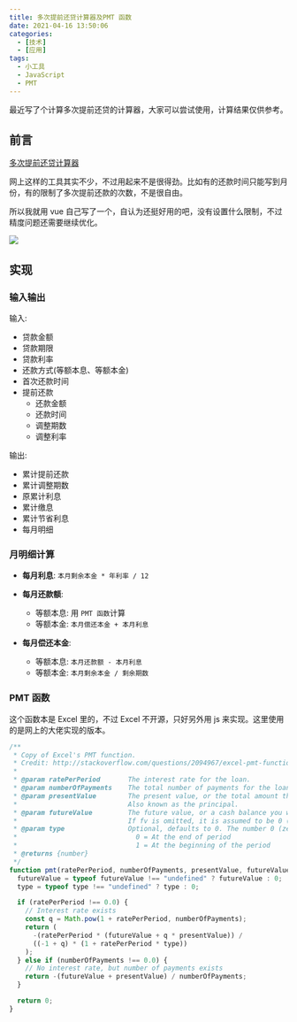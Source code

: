 ```yaml
---
title: 多次提前还贷计算器及PMT 函数
date: 2021-04-16 13:50:06
categories:
  - [技术]
  - [应用]
tags:
  - 小工具
  - JavaScript
  - PMT
---
```


最近写了个计算多次提前还贷的计算器，大家可以尝试使用，计算结果仅供参考。

<!--more-->

## 前言

[多次提前还贷计算器](https://tools.iszy.xyz/money/mtqLoans)

网上这样的工具其实不少，不过用起来不是很得劲。比如有的还款时间只能写到月份，有的限制了多次提前还款的次数，不是很自由。

所以我就用 vue 自己写了一个，自认为还挺好用的吧，没有设置什么限制，不过精度问题还需要继续优化。

![](https://img.iszy.xyz/20210416175915.png)

## 实现

### 输入输出

输入:

- 贷款金额
- 贷款期限
- 贷款利率
- 还款方式(等额本息、等额本金)
- 首次还款时间
- 提前还款
  - 还款金额
  - 还款时间
  - 调整期数
  - 调整利率

输出:

- 累计提前还款
- 累计调整期数
- 原累计利息
- 累计缴息
- 累计节省利息
- 每月明细

### 月明细计算

- **每月利息**: `本月剩余本金 * 年利率 / 12`

- **每月还款额**:

  - 等额本息: 用 `PMT 函数`计算
  - 等额本金: `本月偿还本金 + 本月利息`

- **每月偿还本金**:
  - 等额本息: `本月还款额 - 本月利息`
  - 等额本金: `本月剩余本金 / 剩余期数`

### PMT 函数

这个函数本是 Excel 里的，不过 Excel 不开源，只好另外用 js 来实现。这里使用的是网上的大佬实现的版本。

```js
/**
 * Copy of Excel's PMT function.
 * Credit: http://stackoverflow.com/questions/2094967/excel-pmt-function-in-js
 *
 * @param ratePerPeriod       The interest rate for the loan.
 * @param numberOfPayments    The total number of payments for the loan in months.
 * @param presentValue        The present value, or the total amount that a series of future payments is worth now;
 *                            Also known as the principal.
 * @param futureValue         The future value, or a cash balance you want to attain after the last payment is made.
 *                            If fv is omitted, it is assumed to be 0 (zero), that is, the future value of a loan is 0.
 * @param type                Optional, defaults to 0. The number 0 (zero) or 1 and indicates when payments are due.
 *                              0 = At the end of period
 *                              1 = At the beginning of the period
 * @returns {number}
 */
function pmt(ratePerPeriod, numberOfPayments, presentValue, futureValue, type) {
  futureValue = typeof futureValue !== "undefined" ? futureValue : 0;
  type = typeof type !== "undefined" ? type : 0;

  if (ratePerPeriod !== 0.0) {
    // Interest rate exists
    const q = Math.pow(1 + ratePerPeriod, numberOfPayments);
    return (
      -(ratePerPeriod * (futureValue + q * presentValue)) /
      ((-1 + q) * (1 + ratePerPeriod * type))
    );
  } else if (numberOfPayments !== 0.0) {
    // No interest rate, but number of payments exists
    return -(futureValue + presentValue) / numberOfPayments;
  }

  return 0;
}
```
